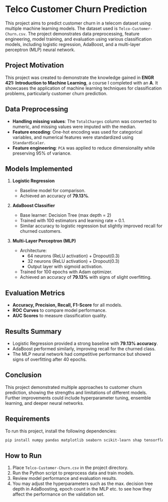 # Telco Customer Churn Prediction

This project aims to predict customer churn in a telecom dataset using multiple machine learning models. The dataset used is `Telco-Customer-Churn.csv`. The project demonstrates data preprocessing, feature engineering, model training, and evaluation using various classification models, including logistic regression, AdaBoost, and a multi-layer perceptron (MLP) neural network.

## Project Motivation
This project was created to demonstrate the knowledge gained in **ENGR 421: Introduction to Machine Learning**, a course I completed with an **A**. It showcases the application of machine learning techniques for classification problems, particularly customer churn prediction.

## Data Preprocessing
- **Handling missing values**: The `TotalCharges` column was converted to numeric, and missing values were imputed with the median.
- **Feature encoding**: One-hot encoding was used for categorical variables, and numerical features were standardized using `StandardScaler`.
- **Feature engineering**: `PCA` was applied to reduce dimensionality while preserving 95% of variance.

## Models Implemented
1. **Logistic Regression**
   - Baseline model for comparison.
   - Achieved an accuracy of **79.13%**.

2. **AdaBoost Classifier**
   - Base learner: Decision Tree (max depth = 2)
   - Trained with 100 estimators and learning rate = 0.1.
   - Similar accuracy to logistic regression but slightly improved recall for churned customers.

3. **Multi-Layer Perceptron (MLP)**
   - Architecture:
     - 64 neurons (ReLU activation) + Dropout(0.3)
     - 32 neurons (ReLU activation) + Dropout(0.3)
     - Output layer with sigmoid activation.
   - Trained for 100 epochs with Adam optimizer.
   - Achieved an accuracy of **79.13%** with signs of slight overfitting.

## Evaluation Metrics
- **Accuracy, Precision, Recall, F1-Score** for all models.
- **ROC Curves** to compare model performance.
- **AUC Scores** to measure classification quality.

## Results Summary
- Logistic Regression provided a strong baseline with **79.13% accuracy**.
- AdaBoost performed similarly, improving recall for the churned class.
- The MLP neural network had competitive performance but showed signs of overfitting after 40 epochs.

## Conclusion
This project demonstrated multiple approaches to customer churn prediction, showing the strengths and limitations of different models. Further improvements could include hyperparameter tuning, ensemble learning, and deeper neural networks.

## Requirements
To run this project, install the following dependencies:
```sh
pip install numpy pandas matplotlib seaborn scikit-learn shap tensorflow
```

## How to Run
1. Place `Telco-Customer-Churn.csv` in the project directory.
2. Run the Python script to preprocess data and train models.
3. Review model performance and evaluation results.
4. You may adjust the hyperparameters such as the max. decision tree depth in AdaBoosting, epoch count in the MLP etc. to see how they affect the performance on the validation set.